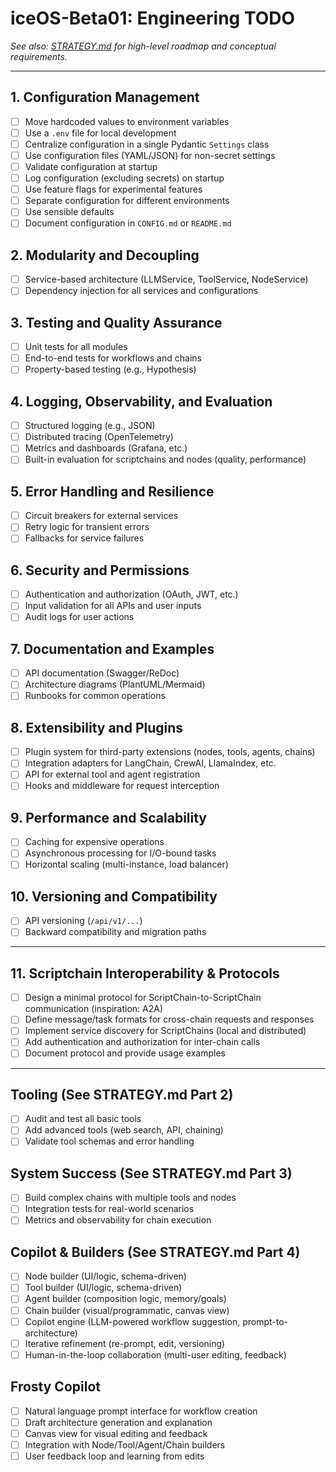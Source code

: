 # iceOS-Beta01: Engineering TODO

_See also: [STRATEGY.md](STRATEGY.md) for high-level roadmap and conceptual requirements._

---

## 1. Configuration Management
- [ ] Move hardcoded values to environment variables
- [ ] Use a `.env` file for local development
- [ ] Centralize configuration in a single Pydantic `Settings` class
- [ ] Use configuration files (YAML/JSON) for non-secret settings
- [ ] Validate configuration at startup
- [ ] Log configuration (excluding secrets) on startup
- [ ] Use feature flags for experimental features
- [ ] Separate configuration for different environments
- [ ] Use sensible defaults
- [ ] Document configuration in `CONFIG.md` or `README.md`

## 2. Modularity and Decoupling
- [ ] Service-based architecture (LLMService, ToolService, NodeService)
- [ ] Dependency injection for all services and configurations

## 3. Testing and Quality Assurance
- [ ] Unit tests for all modules
- [ ] End-to-end tests for workflows and chains
- [ ] Property-based testing (e.g., Hypothesis)

## 4. Logging, Observability, and Evaluation
- [ ] Structured logging (e.g., JSON)
- [ ] Distributed tracing (OpenTelemetry)
- [ ] Metrics and dashboards (Grafana, etc.)
- [ ] Built-in evaluation for scriptchains and nodes (quality, performance)

## 5. Error Handling and Resilience
- [ ] Circuit breakers for external services
- [ ] Retry logic for transient errors
- [ ] Fallbacks for service failures

## 6. Security and Permissions
- [ ] Authentication and authorization (OAuth, JWT, etc.)
- [ ] Input validation for all APIs and user inputs
- [ ] Audit logs for user actions

## 7. Documentation and Examples
- [ ] API documentation (Swagger/ReDoc)
- [ ] Architecture diagrams (PlantUML/Mermaid)
- [ ] Runbooks for common operations

## 8. Extensibility and Plugins
- [ ] Plugin system for third-party extensions (nodes, tools, agents, chains)
- [ ] Integration adapters for LangChain, CrewAI, LlamaIndex, etc.
- [ ] API for external tool and agent registration
- [ ] Hooks and middleware for request interception

## 9. Performance and Scalability
- [ ] Caching for expensive operations
- [ ] Asynchronous processing for I/O-bound tasks
- [ ] Horizontal scaling (multi-instance, load balancer)

## 10. Versioning and Compatibility
- [ ] API versioning (`/api/v1/...`)
- [ ] Backward compatibility and migration paths

---

## 11. Scriptchain Interoperability & Protocols
- [ ] Design a minimal protocol for ScriptChain-to-ScriptChain communication (inspiration: A2A)
- [ ] Define message/task formats for cross-chain requests and responses
- [ ] Implement service discovery for ScriptChains (local and distributed)
- [ ] Add authentication and authorization for inter-chain calls
- [ ] Document protocol and provide usage examples

---

## Tooling (See STRATEGY.md Part 2)
- [ ] Audit and test all basic tools
- [ ] Add advanced tools (web search, API, chaining)
- [ ] Validate tool schemas and error handling

## System Success (See STRATEGY.md Part 3)
- [ ] Build complex chains with multiple tools and nodes
- [ ] Integration tests for real-world scenarios
- [ ] Metrics and observability for chain execution

## Copilot & Builders (See STRATEGY.md Part 4)
- [ ] Node builder (UI/logic, schema-driven)
- [ ] Tool builder (UI/logic, schema-driven)
- [ ] Agent builder (composition logic, memory/goals)
- [ ] Chain builder (visual/programmatic, canvas view)
- [ ] Copilot engine (LLM-powered workflow suggestion, prompt-to-architecture)
- [ ] Iterative refinement (re-prompt, edit, versioning)
- [ ] Human-in-the-loop collaboration (multi-user editing, feedback)

## Frosty Copilot
- [ ] Natural language prompt interface for workflow creation
- [ ] Draft architecture generation and explanation
- [ ] Canvas view for visual editing and feedback
- [ ] Integration with Node/Tool/Agent/Chain builders
- [ ] User feedback loop and learning from edits
